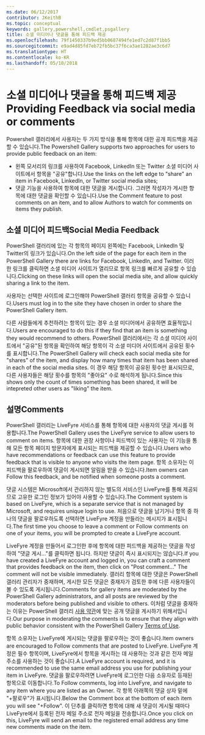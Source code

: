 ```yaml
---
ms.date: 06/12/2017
contributor: JKeithB
ms.topic: conceptual
keywords: gallery,powershell,cmdlet,psgallery
title: 소셜 미디어나 댓글을 통해 피드백 제공
ms.openlocfilehash: 79f1450337b9ed5bb0687494fe1ed7c2d87f1bb5
ms.sourcegitcommit: e9ad4d85fd7eb72fb5bc37f6ca3ae1282ae3c6d7
ms.translationtype: HT
ms.contentlocale: ko-KR
ms.lasthandoff: 05/10/2018
---
```

# <a name="providing-feedback-via-social-media-or-comments"></a><span data-ttu-id="abc27-103">소셜 미디어나 댓글을 통해 피드백 제공</span><span class="sxs-lookup"><span data-stu-id="abc27-103">Providing Feedback via social media or comments</span></span>

<span data-ttu-id="abc27-104">Powershell 갤러리에서 사용자는 두 가지 방식을 통해 항목에 대한 공개 피드백을 제공할 수 있습니다.</span><span class="sxs-lookup"><span data-stu-id="abc27-104">The Powershell Gallery supports two approaches for users to provide public feedback on an item:</span></span>

- <span data-ttu-id="abc27-105">왼쪽 모서리의 링크를 사용하여 Facebook, LinkedIn 또는 Twitter 소셜 미디어 사이트에서 항목을 "공유"합니다.</span><span class="sxs-lookup"><span data-stu-id="abc27-105">Use the links on the left edge to "share" an item in Facebook, LinkedIn, or Twitter social media sites;</span></span>
- <span data-ttu-id="abc27-106">댓글 기능을 사용하여 항목에 대한 댓글을 게시합니다. 그러면 작성자가 게시한 항목에 대한 댓글을 확인할 수 있습니다.</span><span class="sxs-lookup"><span data-stu-id="abc27-106">Use the Comment feature to post comments on an item, and to allow Authors to watch for comments on items they publish.</span></span>

## <a name="social-media-feedback"></a><span data-ttu-id="abc27-107">소셜 미디어 피드백</span><span class="sxs-lookup"><span data-stu-id="abc27-107">Social Media Feedback</span></span>

<span data-ttu-id="abc27-108">PowerShell 갤러리에 있는 각 항목의 페이지 왼쪽에는 Facebook, LinkedIn 및 Twitter의 링크가 있습니다.</span><span class="sxs-lookup"><span data-stu-id="abc27-108">On the left side of the page for each item in the PowerShell Gallery there are links for Facebook, LinkedIn, and Twitter.</span></span>
<span data-ttu-id="abc27-109">이러한 링크를 클릭하면 소셜 미디어 사이트가 열리므로 항목 링크를 빠르게 공유할 수 있습니다.</span><span class="sxs-lookup"><span data-stu-id="abc27-109">Clicking on these links will open the social media site, and allow quickly sharing a link to the item.</span></span>

<span data-ttu-id="abc27-110">사용자는 선택한 사이트에 로그인해야 PowerShell 갤러리 항목을 공유할 수 있습니다.</span><span class="sxs-lookup"><span data-stu-id="abc27-110">Users must log in to the site they have chosen in order to share the PowerShell Gallery item.</span></span>

<span data-ttu-id="abc27-111">다른 사람들에게 추천하려는 항목이 있는 경우 소셜 미디어에서 공유하면 효율적입니다.</span><span class="sxs-lookup"><span data-stu-id="abc27-111">Users are encouraged to do this if they find that an item is something they would recommend to others.</span></span>
<span data-ttu-id="abc27-112">PowerShell 갤러리에서는 각 소셜 미디어 사이트에서 "공유"된 항목을 확인하여 해당 항목이 각 소셜 미디어 사이트에서 공유된 횟수를 표시합니다.</span><span class="sxs-lookup"><span data-stu-id="abc27-112">The PowerShell Gallery will check each social media site for "shares" of the item, and display how many times that item has been shared in each of the social media sites.</span></span>
<span data-ttu-id="abc27-113">이 경우 해당 항목이 공유된 횟수만 표시되므로, 다른 사용자들은 해당 횟수를 항목의 "좋아요" 수로 해석하게 됩니다.</span><span class="sxs-lookup"><span data-stu-id="abc27-113">Since this shows only the count of times something has been shared, it will be intepreted other users as "liking" the item.</span></span>


## <a name="comments"></a><span data-ttu-id="abc27-114">설명</span><span class="sxs-lookup"><span data-stu-id="abc27-114">Comments</span></span>

<span data-ttu-id="abc27-115">PowerShell 갤러리는 LiveFyre 서비스를 통해 항목에 대한 사용자의 댓글 게시를 허용합니다.</span><span class="sxs-lookup"><span data-stu-id="abc27-115">The PowerShell Gallery uses the LiveFyre service to allow users to comment on items.</span></span>
<span data-ttu-id="abc27-116">항목에 대한 권장 사항이나 피드백이 있는 사용자는 이 기능을 통해 모든 항목 페이지 방문자에게 표시되는 피드백을 제공할 수 있습니다.</span><span class="sxs-lookup"><span data-stu-id="abc27-116">Users who have recommendations or feedback can use this feature to provide feedback that is visible to anyone who visits the item page.</span></span>
<span data-ttu-id="abc27-117">항목 소유자는 이 피드백을 팔로우하여 댓글이 게시되면 알림을 받을 수 있습니다.</span><span class="sxs-lookup"><span data-stu-id="abc27-117">Item owners can Follow this feedback, and be notified when someone posts a comment.</span></span>

<span data-ttu-id="abc27-118">댓글 시스템은 Microsoft에서 관리하지 않는 별도의 서비스인 LiveFyre를 통해 제공되므로 고유한 로그인 정보가 있어야 사용할 수 있습니다.</span><span class="sxs-lookup"><span data-stu-id="abc27-118">The Comment system is based on LiveFyre, which is a separate service that is not managed by Microsoft, and requires unique login to use.</span></span>
<span data-ttu-id="abc27-119">처음으로 댓글을 남기거나 항목 중 하나의 댓글을 팔로우하도록 선택하면 LiveFyre 계정을 만들라는 메시지가 표시됩니다.</span><span class="sxs-lookup"><span data-stu-id="abc27-119">The first time you choose to leave a comment or Follow comments on one of your items, you will be prompted to create a LiveFyre account.</span></span>

<span data-ttu-id="abc27-120">LiveFyre 계정을 만들어서 로그인한 후에 항목에 대한 피드백을 제공하는 댓글을 작성하여 "댓글 게시..."를 클릭하면 됩니다. 하지만 댓글이 즉시 표시되지는 않습니다.</span><span class="sxs-lookup"><span data-stu-id="abc27-120">If you have created a LiveFyre account and logged in, you can craft a comment that provides feedback on the item, then click on "Post comment..." The comment will not be visible immediately.</span></span>
<span data-ttu-id="abc27-121">갤러리 항목에 대한 댓글은 PowerShell 갤러리 관리자가 중재하며, 게시한 모든 댓글은 중재자가 검토한 후에 다른 사용자들이 볼 수 있도록 게시됩니다.</span><span class="sxs-lookup"><span data-stu-id="abc27-121">Comments for gallery items are moderated by the PowerShell Gallery administrators, and all posts are reviewed by the moderators before being published and visible to others.</span></span>
<span data-ttu-id="abc27-122">이처럼 댓글을 중재하는 이유는 PowerShell 갤러리 [사용 약관](https://www.powershellgallery.com/policies/Terms)에 맞는 공개 댓글을 게시하기 위해서입니다.</span><span class="sxs-lookup"><span data-stu-id="abc27-122">Our purpose in moderating the comments is to ensure that they align with public behavior consistent with the PowerShell Gallery [Terms of Use](https://www.powershellgallery.com/policies/Terms).</span></span>

<span data-ttu-id="abc27-123">항목 소유자는 LiveFyre에 게시되는 댓글을 팔로우하는 것이 좋습니다.</span><span class="sxs-lookup"><span data-stu-id="abc27-123">Item owners are encouraged to Follow comments that are posted to LiveFyre.</span></span>
<span data-ttu-id="abc27-124">LiveFyre 계정은 필수 항목이며, LiveFyre에서 항목을 게시하는 데 사용하는 것과 같은 전자 메일 주소를 사용하는 것이 좋습니다.</span><span class="sxs-lookup"><span data-stu-id="abc27-124">A LiveFyre account is required, and it is recommended to use the same email address you use for publishing your item in LiveFyre.</span></span>
<span data-ttu-id="abc27-125">댓글을 팔로우하려면 LiveFyre에 로그인한 다음 소유자로 등재된 항목으로 이동합니다.</span><span class="sxs-lookup"><span data-stu-id="abc27-125">To Follow comments, log into LiveFyre, and navigate to any item where you are listed as an Owner.</span></span>
<span data-ttu-id="abc27-126">각 항목 아래쪽의 댓글 상자 밑에 "+팔로우"가 표시됩니다.</span><span class="sxs-lookup"><span data-stu-id="abc27-126">Below the Comment box at the bottom of each item you will see "+Follow".</span></span>
<span data-ttu-id="abc27-127">이 단추를 클릭하면 항목에 대해 새 댓글이 게시될 때마다 LiveFyre에서 등록된 전자 메일 주소로 전자 메일을 전송합니다.</span><span class="sxs-lookup"><span data-stu-id="abc27-127">Once you click on this, LiveFyre will send an email to the registered email address any time new comments made on the item.</span></span>
